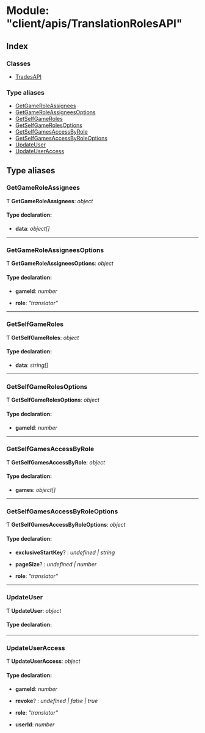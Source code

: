 
# Module: "client/apis/TranslationRolesAPI"

## Index

### Classes

* [TradesAPI](../classes/_client_apis_translationrolesapi_.tradesapi.md)

### Type aliases

* [GetGameRoleAssignees](_client_apis_translationrolesapi_.md#getgameroleassignees)
* [GetGameRoleAssigneesOptions](_client_apis_translationrolesapi_.md#getgameroleassigneesoptions)
* [GetSelfGameRoles](_client_apis_translationrolesapi_.md#getselfgameroles)
* [GetSelfGameRolesOptions](_client_apis_translationrolesapi_.md#getselfgamerolesoptions)
* [GetSelfGamesAccessByRole](_client_apis_translationrolesapi_.md#getselfgamesaccessbyrole)
* [GetSelfGamesAccessByRoleOptions](_client_apis_translationrolesapi_.md#getselfgamesaccessbyroleoptions)
* [UpdateUser](_client_apis_translationrolesapi_.md#updateuser)
* [UpdateUserAccess](_client_apis_translationrolesapi_.md#updateuseraccess)

## Type aliases

### <a id="getgameroleassignees" name="getgameroleassignees"></a>  GetGameRoleAssignees

Ƭ **GetGameRoleAssignees**: *object*

#### Type declaration:

* **data**: *object[]*

___

### <a id="getgameroleassigneesoptions" name="getgameroleassigneesoptions"></a>  GetGameRoleAssigneesOptions

Ƭ **GetGameRoleAssigneesOptions**: *object*

#### Type declaration:

* **gameId**: *number*

* **role**: *"translator"*

___

### <a id="getselfgameroles" name="getselfgameroles"></a>  GetSelfGameRoles

Ƭ **GetSelfGameRoles**: *object*

#### Type declaration:

* **data**: *string[]*

___

### <a id="getselfgamerolesoptions" name="getselfgamerolesoptions"></a>  GetSelfGameRolesOptions

Ƭ **GetSelfGameRolesOptions**: *object*

#### Type declaration:

* **gameId**: *number*

___

### <a id="getselfgamesaccessbyrole" name="getselfgamesaccessbyrole"></a>  GetSelfGamesAccessByRole

Ƭ **GetSelfGamesAccessByRole**: *object*

#### Type declaration:

* **games**: *object[]*

___

### <a id="getselfgamesaccessbyroleoptions" name="getselfgamesaccessbyroleoptions"></a>  GetSelfGamesAccessByRoleOptions

Ƭ **GetSelfGamesAccessByRoleOptions**: *object*

#### Type declaration:

* **exclusiveStartKey**? : *undefined | string*

* **pageSize**? : *undefined | number*

* **role**: *"translator"*

___

### <a id="updateuser" name="updateuser"></a>  UpdateUser

Ƭ **UpdateUser**: *object*

#### Type declaration:

___

### <a id="updateuseraccess" name="updateuseraccess"></a>  UpdateUserAccess

Ƭ **UpdateUserAccess**: *object*

#### Type declaration:

* **gameId**: *number*

* **revoke**? : *undefined | false | true*

* **role**: *"translator"*

* **userId**: *number*
